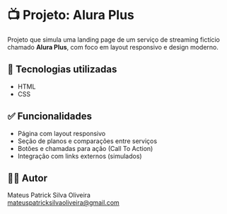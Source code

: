 # 📺 Projeto: Alura Plus

Projeto que simula uma landing page de um serviço de streaming fictício chamado **Alura Plus**, com foco em layout responsivo e design moderno.

## 🚀 Tecnologias utilizadas

- HTML  
- CSS  

## ✅ Funcionalidades

- Página com layout responsivo  
- Seção de planos e comparações entre serviços  
- Botões e chamadas para ação (Call To Action)  
- Integração com links externos (simulados)

## 👨‍💻 Autor

Mateus Patrick Silva Oliveira  
[mateuspatricksilvaoliveira@gmail.com](mailto:mateuspatricksilvaoliveira@gmail.com)
